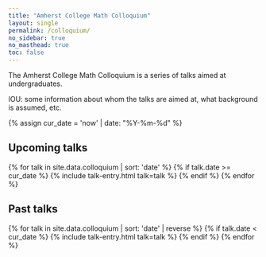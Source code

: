 ```yaml
---
title: "Amherst College Math Colloquium"
layout: single
permalink: /colloquium/
no_sidebar: true
no_masthead: true
toc: false
---
```


<script>
$(document).ready(function() {
  $('.toggle-abstract').click(function() {
    var abstractDiv = $(this).next('.talk-abstract');
    abstractDiv.toggle(); // Toggle visibility

    // Change button text based on visibility
    if (abstractDiv.is(':visible')) {
      $(this).text('Hide Abstract');
    } else {
      $(this).text('Show Abstract');
    }
  });
});
</script>


<style>
.seminar-talk {
  margin-bottom: 20px;
}

.talk-title {
  display: inline-block;
  margin-right: 10px;
}

.toggle-abstract {
  background-color: #007BFF;
  color: white;
  border: none;
  padding: 2px 5px;
  cursor: pointer;
  border-radius: 5px;
}

.toggle-abstract:hover {
  background-color: #0056b3;
}
</style>

The Amherst College Math Colloquium is a series of talks aimed at undergraduates.

IOU: some information about whom the talks are aimed at, what background is assumed, etc.


{% assign cur_date = 'now' | date: "%Y-%m-%d" %}
## Upcoming talks
{% for talk in site.data.colloquium | sort: 'date' %}
  {% if talk.date >= cur_date %} {% include talk-entry.html talk=talk %} {% endif %}
{% endfor %}

## Past talks
{% for talk in site.data.colloquium | sort: 'date' | reverse %}
  {% if talk.date < cur_date %} {% include talk-entry.html talk=talk %} {% endif %}
{% endfor %}

